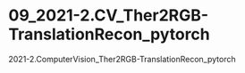 # 09_2021-2.CV_Ther2RGB-TranslationRecon_pytorch
2021-2.ComputerVision_Ther2RGB-TranslationRecon_pytorch
